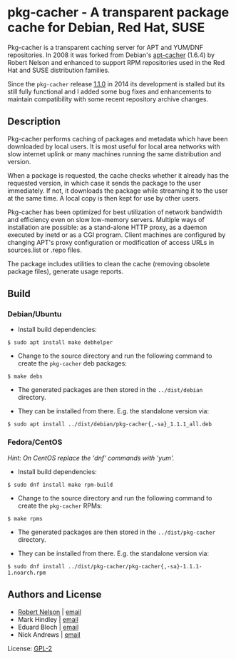 # pkg-cacher - A transparent package cache for Debian, Red Hat, SUSE

Pkg-cacher is a transparent caching server for APT and YUM/DNF repositories.
In 2008 it was forked from Debian's [apt-cacher](https://tracker.debian.org/pkg/apt-cacher)
(1.6.4) by Robert Nelson and enhanced to support RPM repositories used in the
Red Hat and SUSE distribution families.

Since the `pkg-cacher` release [1.1.0](https://github.com/open-sw/pkg-cacher/releases)
in 2014 its development is stalled but its still fully functional and I added
some bug fixes and enhancements to maintain compatibility with some recent
repository archive changes.

## Description

Pkg-cacher performs caching of packages and metadata which have been downloaded
by local users. It is most useful for local area networks with slow internet
uplink or many machines running the same distribution and version.

When a package is requested, the cache checks whether it already has the
requested version, in which case it sends the package to the user immediately.
If not, it downloads the package while streaming it to the user at the same
time. A local copy is then kept for use by other users.

Pkg-cacher has been optimized for best utilization of network bandwidth and
efficiency even on slow low-memory servers. Multiple ways of installation are
possible: as a stand-alone HTTP proxy, as a daemon executed by inetd or as a
CGI program. Client machines are configured by changing APT's proxy
configuration or modification of access URLs in sources.list or .repo files.

The package includes utilities to clean the cache (removing obsolete package
files), generate usage reports.

## Build

### Debian/Ubuntu

* Install build dependencies:
```
$ sudo apt install make debhelper
```
* Change to the source directory and run the following command to create the
  `pkg-cacher` deb packages:
```
$ make debs
```
* The generated packages are then stored in the `../dist/debian` directory.

* They can be installed from there. E.g. the standalone version via:
```
$ sudo apt install ../dist/debian/pkg-cacher{,-sa}_1.1.1_all.deb
```

### Fedora/CentOS

_Hint: On CentOS replace the 'dnf' commands with 'yum'._

* Install build dependencies:
```
$ sudo dnf install make rpm-build
```

* Change to the source directory and run the following command to create the
  `pkg-cacher` RPMs:
```
$ make rpms
```
* The generated packages are then stored in the `../dist/pkg-cacher` directory.

* They can be installed from there. E.g. the standalone version via:
```
$ sudo dnf install ../dist/pkg-cacher/pkg-cacher{,-sa}-1.1.1-1.noarch.rpm
```

## Authors and License

- [Robert Nelson](https://github.com/Robert-Nelson) | [email](mailto:robertn@the-nelsons.org)
- Mark Hindley | [email](mailto:mark@hindley.org.uk)
- Eduard Bloch | [email](mailto:blade@debian.org)
- Nick Andrews | [email](mailto:nick@zeta.org.au)

License: [GPL-2](https://tldrlegal.com/license/gnu-general-public-license-v2)
